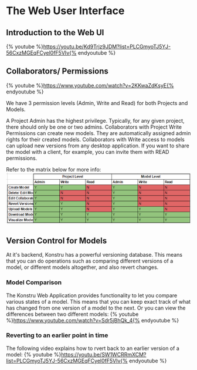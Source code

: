 # The Web User Interface

## Introduction to the Web UI
{% youtube %}https://youtu.be/Kd9Trjz9JDM?list=PLCGmyoTJ5YJ-56CxzMGEqFCyel0fF5VIv{% endyoutube %}

## Collaborators/ Permissions
{% youtube %}https://www.youtube.com/watch?v=2KKwaZdKsyE{% endyoutube %}

We have 3 permission levels (Admin, Write and Read) for both Projects and Models.

A Project Admin has the highest privilege. Typically, for any given project, there should only be one or two admins.
Collaborators with Project Write Permissions can create new models. They are automatically assigned admin rights for their created models.
Collaborators with Write access to models can upload new versions from any desktop application.
If you want to share the model with a client, for example, you can invite them with READ permissions. 

Refer to the matrix below for more info:
![](images/DetailedDocumentation/permissionsMatrix.PNG)

## Version Control for Models
At it's backend, Konstru has a powerful versioning database. This means that you can do operations such as comparing different versions of a model, or different models altogether, and also revert changes.

### Model Comparison
The Konstru Web Application provides functionality to let you compare various states of a model. This means that you can keep exact track of what has changed from one version of a model to the next. Or you can view the differences between two different models:
{% youtube %}https://www.youtube.com/watch?v=Sdr5jBhQk_4{% endyoutube %}

### Reverting to an earlier point in time
The following video explains how to rvert back to an earlier version of a model:
{% youtube %}https://youtu.be/SW1WCRRmXCM?list=PLCGmyoTJ5YJ-56CxzMGEqFCyel0fF5VIv{% endyoutube %}

